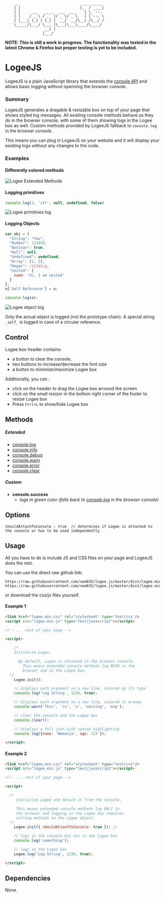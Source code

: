 
		 _                             ___ _____ 
		| |                           |_  /  ___|
		| |     ___   __ _  ___  ___    | \ `--. 
		| |    / _ \ / _` |/ _ \/ _ \   | |`--. \
		| |___| (_) | (_| |  __/  __/\__/ /\__/ /
		\_____/\___/ \__, |\___|\___\____/\____/ 
		              __/ |                      
		             |___/                             


**NOTE: This is still a work in progress. The functionality was tested in the latest Chrome & Firefox but proper testing is yet to be included.**

# LogeeJS 

LogeeJS is a plain JavaScript library that extends the [console API](https://developer.chrome.com/devtools/docs/console-api) and allows basic logging without openning the browser console.

### Summary

LogeeJS generates a dragable & resizable box on top of your page that shows styled log messages.
All existing console methods behave as they do in the browser console, with some of them showing logs in the Logee box as well. Custom methods provided by LogeeJS fallback to `console.log` in the browser console.

This means you can plug in LogeeJS on your website and it will display your existing logs without any changes to the code. 

### Examples

#### Differently colored methods

![Logee Extended Methods](https://raw.githubusercontent.com/nem035/logee.js/master/screenshots/logee-extended.png)

#### Logging primitives

```js
console.log(1, 'str', null, undefined, false)
```

![Logee primitives log](https://raw.githubusercontent.com/nem035/logee.js/master/screenshots/logee-primitives.png)

#### Logging Objects 

```js
var obj = {
  "String": "foo",
  "Number": 123456,
  "Boolean": true,
  "Null": null,
  "Undefined": undefined,
  "Array": [1, 2],
  "Regex": /12345/g,
  "nested": {
  	name: 'Hi, I am nested'
  }
};
o['Self Reference'] = o;

console.log(o);
```

![Logee object log](https://raw.githubusercontent.com/nem035/logee.js/master/screenshots/logee-object.png)

Only the actual object is logged (not the prototype chain).
A special string `_self_` is logged in case of a circular reference.

## Control

Logee box header contains:

- a button to clear the console, 
- two buttons to increase/decrease the font size
- a button to minimize/maximize Logee box

Additionally, you can :

- click on the header to drag the Logee box arround the screen
- click on the small resizor in the bottom right corner of the footer to resize Logee box
- Press `Ctrl+L` to show/hide Logee box

## Methods

##### Extended
* [console.log](https://developer.chrome.com/devtools/docs/console-api#consolelog)
* [console.info](https://developer.chrome.com/devtools/docs/console-api#consoleinfo)
* [console.debug](https://developer.chrome.com/devtools/docs/console-api#consoledebug)
* [console.warn](https://developer.chrome.com/devtools/docs/console-api#consolewarn)
* [console.error](https://developer.chrome.com/devtools/docs/console-api#consoleerror)
* [console.clear](https://developer.chrome.com/devtools/docs/console-api#consoleclear)

##### Custom
* **console.success** 
	* *logs in green color (falls back to [console.log](https://developer.chrome.com/devtools/docs/console-api#consolelog) in the browser console)*


## Options

    shouldAttachToConsole : true  // determines if Logee is attached to the console or has to be used independently

## Usage

All you have to do is include JS and CSS files on your page and LogeeJS does the rest.

You can use the direct raw github link:

    https://raw.githubusercontent.com/nem035/logee.js/master/dist/logee.min.css
    https://raw.githubusercontent.com/nem035/logee.js/master/dist/logee.min.js

 or download the css/js files yourself.

#### Example 1

```html
<link href="logee.min.css" rel="stylesheet" type="text/css"/>
<script src="logee.min.js" type="text/javascript"></script>

<!-- ... rest of your page -->

<script>

	/* 
    Initialize Logee.

	  By default, Logee is attached to the browser console.
		This means extended console methods log BOTH in the 
		browser and in the Logee box.
  */
	Logee.init(); 

	// displays each argument on a new line, colored by its type
	console.log('Log String', 1234, true); 

	// displays each argument on a new line, colored in orange
	console.warn('This', 'is', 'a', 'warning', 'msg'); 

	// clear the console and the Logee box
	console.clear();

	// displays a full json with syntax highlighting
	console.log({name: 'Nemanja', age: 123 });

</script>
```

#### Example 2


```html
<link href="logee.min.css" rel="stylesheet" type="text/css"/>
<script src="logee.min.js" type="text/javascript"></script>

<!-- ... rest of your page -->

<script>

  /* 
     Initialize Logee and detach it from the console.

     This means extended console methods log ONLY in 
     the browser and logging in the Logee box requires 
     calling methods on the Logee object. 
  */
	Logee.init({ shouldAttachToConsole: true }); // 

	// logs in the console but not in the Logee box
	console.log('something'); 

	// logs in the Logee box
	Logee.log('Log String', 1234, true); 

</script>
```

## Dependencies

None.
